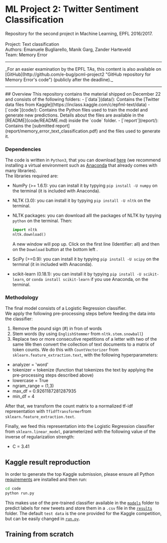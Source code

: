 # ML Project 2: Twitter Sentiment Classification
Repository for the second project in Machine Learning, EPFL 2016/2017. <br><br>
Project: Text classification<br>
Authors: Emanuele Bugliarello, Manik Garg, Zander Harteveld<br>
Team: Memory Error <br>
<hr>
_For an easier examination by the EPFL TAs, this content is also available on [GitHub](http://github.com/e-bug/pcml-project2 "GitHub repository for Memory Error's code") (publicly after the deadline)._<br>
<hr>
## Overview
This repository contains the material shipped on December 22 and consists of the following folders:
- [`data`](data/): Contains the [Twitter data files from Kaggle](https://inclass.kaggle.com/c/epfml-text/data)
- [`code`](code/): Contains the Python files used to train the model and generate new predictions. Details about the files are available in the [README](code/README.md) inside the `code` folder.
- [`report`](report/): Contains the [submitted report](report/memory_error_text_classification.pdf) and the files used to generate it.

### Dependencies
The code is written in `Python3`, that you can download [here](https://www.python.org/downloads/release/python-352/) (we recommend installing a virtual environment such as [Anaconda](https://www.continuum.io/downloads) that already comes with many libraries).<br>
The libraries required are:
- NumPy (>= 1.6.1): you can install it by typying `pip install -U numpy` on the terminal (it is included with Anaconda).
- NLTK (3.0): you can install it by typying `pip install -U nltk` on the terminal.
- NLTK packages: you can download alll the packages of NLTK by typying `python` on the terminal. Then:
  ```python
  import nltk
  nltk.download()
  ```
  A new window will pop up. Click on the first line (Identifier: all) and then on the `Download` button at the bottom left .

- SciPy (>=0.9): you can install it by typying `pip install -U scipy` on the terminal (it in included with Anaconda).
- scikit-learn (0.18.1): you can install it by typying `pip install -U scikit-learn`, or `conda install scikit-learn` if you use Anaconda, on the terminal.

### Methodology
The final model consists of a Logistic Regression classifier. <br>
We apply the following pre-processing steps before feeding the data into the classifier:
  1. Remove the pound sign (#) in fron of words
  2. Stem words (by using `EnglishStemmer` from `nltk.stem.snowball`)
  3. Replace two or more consecutive repetitions of a letter with two of the same
 We then convert the collection of text documents to a matrix of token counts. We do this with `CountVectorizer` from `sklearn.feature_extraction.text`, with the following hyperparameters:
 - analyzer = 'word'
 - tokenizer = tokenize (function that tokenizes the text by applying the pre-processing steps described above)
 - lowercase = True
 - ngram_range = (1,3)
 - max_df = 0.9261187281287935 
 - min_df = 4 
 
After that, we transform the count matrix to a normalized tf-idf representation with `TfidfTransformer`from `sklearn.feature_extraction.text`.
 
Finally, we feed this representation into the Logistic Regression classifier from `sklearn.linear_model`, parameterized with the following value of the inverse of regularization strength:
- C = 3.41

## Kaggle result reproduction
In order to generate the top Kaggle submission, please ensure all Python [requirements](#dependencies) are installed and then run:
```sh
cd code
python run.py
```
This makes use of the pre-trained classifier available in the [`models`](code/models/) folder to predict labels for new tweets and store them in a `.csv` file in the [`results`](code/results/) folder. The default `test data` is the one provided for the Kaggle competition, but can be easily changed in [`run.py`](code/run.py).
## Training from scratch
